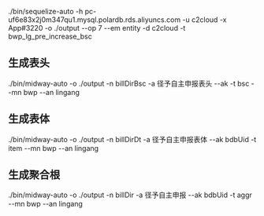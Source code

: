 ./bin/sequelize-auto -h pc-uf6e83x2j0m347qu1.mysql.polardb.rds.aliyuncs.com -u c2cloud  -x App#3220 -o ./output --op 7 --em entity -d c2cloud -t bwp_lg_pre_increase_bsc


## 生成表头
./bin/midway-auto -o ./output -n billDirBsc  -a 径予自主申报表头 --ak    -t bsc --mn bwp --an lingang

## 生成表体
./bin/midway-auto -o ./output -n billDirDt  -a 径予自主申报表体 --ak bdbUid   -t item --mn bwp --an lingang

## 生成聚合根
./bin/midway-auto -o ./output -n billDir  -a 径予自主申报 --ak   bdbUid  -t aggr --mn bwp --an lingang